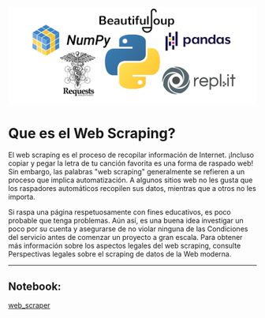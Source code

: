 ![i](https://github.com/luishernand/web_scrapping/blob/main/to6m13yv7.jpg)


# Que es el  Web Scraping?  
El web scraping es el proceso de recopilar información de Internet. ¡Incluso copiar y pegar la letra de tu canción favorita es una forma de raspado web! Sin embargo, las palabras "web scraping" generalmente se refieren a un proceso que implica automatización. A algunos sitios web no les gusta que los raspadores automáticos recopilen sus datos, mientras que a otros no les importa.  

Si raspa una página respetuosamente con fines educativos, es poco probable que tenga problemas. Aún así, es una buena idea investigar un poco por su cuenta y asegurarse de no violar ninguna de las Condiciones del servicio antes de comenzar un proyecto a gran escala. Para obtener más información sobre los aspectos legales del web scraping, consulte Perspectivas legales sobre el scraping de datos de la Web moderna. 

---  

## Notebook:  
[web_scraper](https://nbviewer.jupyter.org/github/luishernand/web_scrapping/blob/main/Web%20Scraping.ipynb)
